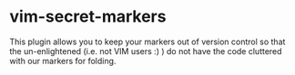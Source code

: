 # vim-secret-markers
This plugin allows you to keep your markers out of version control so that the un-enlightened (i.e. not VIM users :) ) do not have the code cluttered with our markers for folding.

